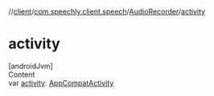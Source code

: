 //[client](../../index.md)/[com.speechly.client.speech](../index.md)/[AudioRecorder](index.md)/[activity](activity.md)



# activity  
[androidJvm]  
Content  
var [activity](activity.md): [AppCompatActivity](https://developer.android.com/reference/kotlin/androidx/appcompat/app/AppCompatActivity.html)  



